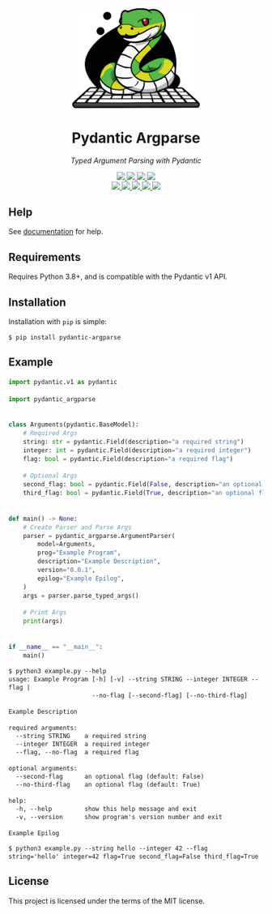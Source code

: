 <div align="center">
    <a href="https://pydantic-argparse.supimdos.com">
        <img src="https://raw.githubusercontent.com/SupImDos/pydantic-argparse/master/docs/assets/images/logo.svg" width="50%">
    </a>
    <h1>
        Pydantic Argparse
    </h1>
    <p>
        <em>Typed Argument Parsing with Pydantic</em>
    </p>
    <a href="https://pypi.python.org/pypi/pydantic-argparse">
        <img src="https://img.shields.io/pypi/v/pydantic-argparse">
    </a>
    <a href="https://pepy.tech/project/pydantic-argparse">
        <img src="https://img.shields.io/pepy/dt/pydantic-argparse?color=blue">
    </a>
    <a href="https://github.com/SupImDos/pydantic-argparse">
        <img src="https://img.shields.io/pypi/pyversions/pydantic-argparse">
    </a>
    <a href="https://github.com/SupImDos/pydantic-argparse/blob/master/LICENSE">
        <img src="https://img.shields.io/github/license/SupImDos/pydantic-argparse">
    </a>
    <br>
    <a href="https://github.com/SupImDos/pydantic-argparse/actions/workflows/test.yml">
        <img src="https://img.shields.io/github/actions/workflow/status/supimdos/pydantic-argparse/test.yml?label=tests">
    </a>
    <a href="https://app.codecov.io/github/SupImDos/pydantic-argparse">
        <img src="https://img.shields.io/codecov/c/github/SupImDos/pydantic-argparse">
    </a>
    <a href="https://github.com/SupImDos/pydantic-argparse/actions/workflows/lint.yml">
        <img src="https://img.shields.io/github/actions/workflow/status/supimdos/pydantic-argparse/lint.yml?label=linting">
    </a>
    <a href="https://github.com/SupImDos/pydantic-argparse/actions/workflows/format.yml">
        <img src="https://img.shields.io/github/actions/workflow/status/supimdos/pydantic-argparse/format.yml?label=formatting">
    </a>
    <a href="https://github.com/SupImDos/pydantic-argparse/actions/workflows/type.yml">
        <img src="https://img.shields.io/github/actions/workflow/status/supimdos/pydantic-argparse/type.yml?label=typing">
    </a>
</div>

## Help
See [documentation](https://pydantic-argparse.supimdos.com) for help.

## Requirements
Requires Python 3.8+, and is compatible with the Pydantic v1 API.

## Installation
Installation with `pip` is simple:
```console
$ pip install pydantic-argparse
```

## Example
```py
import pydantic.v1 as pydantic

import pydantic_argparse


class Arguments(pydantic.BaseModel):
    # Required Args
    string: str = pydantic.Field(description="a required string")
    integer: int = pydantic.Field(description="a required integer")
    flag: bool = pydantic.Field(description="a required flag")

    # Optional Args
    second_flag: bool = pydantic.Field(False, description="an optional flag")
    third_flag: bool = pydantic.Field(True, description="an optional flag")


def main() -> None:
    # Create Parser and Parse Args
    parser = pydantic_argparse.ArgumentParser(
        model=Arguments,
        prog="Example Program",
        description="Example Description",
        version="0.0.1",
        epilog="Example Epilog",
    )
    args = parser.parse_typed_args()

    # Print Args
    print(args)


if __name__ == "__main__":
    main()
```

```console
$ python3 example.py --help
usage: Example Program [-h] [-v] --string STRING --integer INTEGER --flag |
                       --no-flag [--second-flag] [--no-third-flag]

Example Description

required arguments:
  --string STRING    a required string
  --integer INTEGER  a required integer
  --flag, --no-flag  a required flag

optional arguments:
  --second-flag      an optional flag (default: False)
  --no-third-flag    an optional flag (default: True)

help:
  -h, --help         show this help message and exit
  -v, --version      show program's version number and exit

Example Epilog
```

```console
$ python3 example.py --string hello --integer 42 --flag
string='hello' integer=42 flag=True second_flag=False third_flag=True
```

## License
This project is licensed under the terms of the MIT license.
